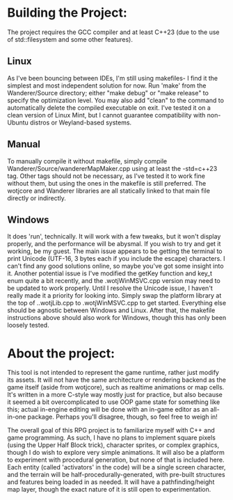 # Building the Project:
The project requires the GCC compiler and at least C++23 (due to the use of std::filesystem and some other features).

## Linux
As I've been bouncing between IDEs, I'm still using makefiles- I find it the simplest and most independent solution for now.
Run 'make' from the Wanderer/Source directory; either "make debug" or "make release" to specify the optimization level. You may also add "clean" to the command to automatically delete the compiled executable on exit.
I've tested it on a clean version of Linux Mint, but I cannot guarantee compatibility with non-Ubuntu distros or Weyland-based systems.

## Manual
To manually compile it without makefile, simply compile Wanderer/Source/wandererMapMaker.cpp using at least the -std=c++23 tag. Other tags should not be necessary, as I've tested it to work fine without them, but using the ones in the makefile is still preferred. The wotjcore and Wanderer libraries are all statically linked to that main file directly or indirectly. 

## Windows
It does 'run', technically. It will work with a few tweaks, but it won't display properly, and the performance will be abysmal. If you wish to try and get it working, be my guest. The main issue appears to be getting the terminal to print Unicode (UTF-16, 3 bytes each if you include the escape) characters. I can't find any good solutions online, so maybe you've got some insight into it. Another potential issue is I've modified the getKey function and key_t enum quite a bit recently, and the .wotjWinMSVC.cpp version may need to be updated to work properly. Until I resolve the Unicode issue, I haven't really made it a priority for looking into.
Simply swap the platform library at the top of ..wotjLib.cpp to .wotjWinMSVC.cpp to get started. Everything else should be agnostic between Windows and Linux.
After that, the makefile instructions above should also work for Windows, though this has only been loosely tested.

# About the project:
This tool is not intended to represent the game runtime, rather just modify its assets. It will not have the same architecture or rendering backend as the game itself (aside from wotjcore), such as realtime animations or map cells. It's written in a more C-style way mostly just for practice, but also because it seemed a bit overcomplicated to use OOP game state for something like this; actual in-engine editing will be done with an in-game editor as an all-in-one package. Perhaps you'll disagree, though, so feel free to weigh in!

The overall goal of this RPG project is to familiarize myself with C++ and game programming. As such, I have no plans to implement square pixels (using the Upper Half Block trick), character sprites, or complex graphics, though I do wish to explore very simple animations. It will also be a platform to experiment with procedural generation, but none of that is included here. Each entity (called 'activators' in the code) will be a single screen character, and the terrain will be half-procedurally-generated, with pre-built structures and features being loaded in as needed. It will have a pathfinding/height map layer, though the exact nature of it is still open to experimentation.
